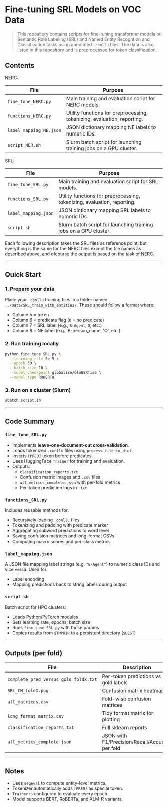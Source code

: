 # Fine-tuning SRL Models on VOC Data

> This repository contains scripts for fine-tuning transformer models on Semantic Role Labeling (SRL) and Named Entity Recogntion and Classification tasks using annotated `.conllu` files. The data is also listed in this repository and is preprocessed for token classification. 

## Contents

NERC:

| File | Purpose |
|------|---------|
| `fine_tune_NERC.py` | Main training and evaluation script for NERC models. |
| `functions_NERC.py` | Utility functions for preprocessing, tokenizing, evaluation, reporting. |
| `label_mapping_NE.json` | JSON dictionary mapping NE labels to numeric IDs. |
| `script_NER.sh` | Slurm batch script for launching training jobs on a GPU cluster. |

SRL:

| File | Purpose |
|------|---------|
| `fine_tune_SRL.py` | Main training and evaluation script for SRL models. |
| `functions_SRL.py` | Utility functions for preprocessing, tokenizing, evaluation, reporting. |
| `label_mapping.json` | JSON dictionary mapping SRL labels to numeric IDs. |
| `script.sh` | Slurm batch script for launching training jobs on a GPU cluster. |

Each following description takes the SRL files as reference point, but everything is the same for the NERC files except the file names as described above, and ofcourse the output is based on the task of NERC.

---

## Quick Start

### 1. Prepare your data
Place your `.conllu` training files in a folder named `../Data/SRL_train_with_entities/`. These should follow a format where:
- Column 5 = token  
- Column 6 = predicate flag (`O` = no predicate)  
- Column 7 = SRL label (e.g., `B-Agent`, `O`, etc.)
- Column 8 = NE label (e.g. 'B-person_name, 'O', etc.)

### 2. Run training locally

```bash
python fine_tune_SRL.py \
  --learning_rate 5e-5 \
  --epoch 30 \
  --batch_size 16 \
  --model_checkpoint globalise/GloBERTise \
  --model_type RoBERTa
```

### 3. Run on a cluster (Slurm)

```bash
sbatch script.sh
```

---

## Code Summary

### `fine_tune_SRL.py` 
- Implements **leave-one-document-out cross-validation**.
- Loads tokenized `.conllu` files using `process_file_to_dict`.
- Inserts `[PRED]` token before predicates.
- Uses HuggingFace `Trainer` for training and evaluation.
- Outputs:
  - `classification_reports.txt`
  - Confusion matrix images and `.csv` files
  - `all_metrics_complete.json` with per-fold metrics
  - Per-token prediction logs in `.txt`

### `functions_SRL.py`
Includes reusable methods for:
- Recursively loading `.conllu` files
- Tokenizing and padding with predicate marker
- Aggregating subword predictions to word level
- Saving confusion matrices and long-format CSVs
- Computing macro scores and per-class metrics

### `label_mapping.json`
A JSON file mapping label strings (e.g. `"B-Agent"`) to numeric class IDs and vice versa. Used for:
- Label encoding
- Mapping predictions back to string labels during output

### `script.sh`
Batch script for HPC clusters:
- Loads Python/PyTorch modules
- Sets learning rate, epochs, batch size
- Runs `fine_tune_SRL.py` with those params
- Copies results from `$TMPDIR` to a persistent directory (`$DEST`)

---

## Outputs (per fold)

| File | Description |
|------|-------------|
| `complete_pred_versus_gold_foldX.txt` | Per-token predictions vs gold labels |
| `SRL_CM_foldX.png` | Confusion matrix heatmap |
| `all_matrices.csv` | Fold-wise confusion matrices |
| `long_format_matrix.csv` | Tidy format matrix for plotting |
| `classification_reports.txt` | Full sklearn reports |
| `all_metrics_complete.json` | JSON with F1/Precision/Recall/Accuracy per fold |

---

## Notes
- Uses `seqeval` to compute entity-level metrics.
- Tokenizer automatically adds `[PRED]` as special token.
- `Trainer` is configured to evaluate every epoch.
- Model supports BERT, RoBERTa, and XLM-R variants.
